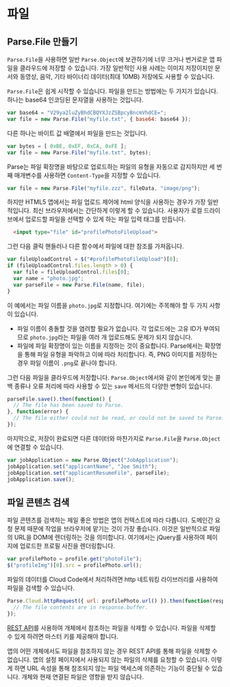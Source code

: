 # 파일

## Parse.File 만들기

`Parse.File`을 사용하면 일반 `Parse.Object`에 보관하기에 너무 크거나 번거로운 앱 파일을 클라우드에 저장할 수 있습니다. 가장 일반적인 사용 사례는 이미지 저장이지만 문서와 동영상, 음악, 기타 바이너리 데이터(최대 10MB) 저장에도 사용할 수 있습니다.

`Parse.File`은 쉽게 시작할 수 있습니다. 파일을 만드는 방법에는 두 가지가 있습니다. 하나는 base64 인코딩된 문자열을 사용하는 것입니다.

```js
var base64 = "V29ya2luZyBhdCBQYXJzZSBpcyBncmVhdCE=";
var file = new Parse.File("myfile.txt", { base64: base64 });
```

다른 하나는 바이트 값 배열에서 파일을 만드는 것입니다.

```js
var bytes = [ 0xBE, 0xEF, 0xCA, 0xFE ];
var file = new Parse.File("myfile.txt", bytes);
```

Parse는 파일 확장명을 바탕으로 업로드하는 파일의 유형을 자동으로 감지하지만 세 번째 매개변수를 사용하면 `Content-Type`을 지정할 수 있습니다.

```js
var file = new Parse.File("myfile.zzz", fileData, "image/png");
```

하지만 HTML5 앱에서는 파일 업로드 제어에 html 양식을 사용하는 경우가 가장 일반적입니다. 최신 브라우저에서는 간단하게 이렇게 할 수 있습니다. 사용자가 로컬 드라이브에서 업로드할 파일을 선택할 수 있게 하는 파일 입력 태그를 만듭니다.

```html
  <input type="file" id="profilePhotoFileUpload">
```

그런 다음 클릭 핸들러나 다른 함수에서 파일에 대한 참조를 가져옵니다.

```js
var fileUploadControl = $("#profilePhotoFileUpload")[0];
if (fileUploadControl.files.length > 0) {
  var file = fileUploadControl.files[0];
  var name = "photo.jpg";
  var parseFile = new Parse.File(name, file);
}
```

이 예에서는 파일 이름을 `photo.jpg`로 지정합니다. 여기에는 주목해야 할 두 가지 사항이 있습니다. 

*   파일 이름이 충돌할 것을 염려할 필요가 없습니다. 각 업로드에는 고유 ID가 부여되므로 `photo.jpg`라는 파일을 여러 개 업로드해도 문제가 되지 않습니다.
*   파일에 파일 확장명이 있는 이름을 지정하는 것이 중요합니다. Parse에서는 확장명을 통해 파일 유형을 파악하고 이에 따라 처리합니다. 즉, PNG 이미지를 저장하는 경우 파일 이름이 `.png`로 끝나야 합니다.

그런 다음 파일을 클라우드에 저장합니다. `Parse.Object`에서와 같이 본인에게 맞는 콜백 종류나 오류 처리에 따라 사용할 수 있는 `save` 메서드의 다양한 변형이 있습니다.

```js
parseFile.save().then(function() {
  // The file has been saved to Parse.
}, function(error) {
  // The file either could not be read, or could not be saved to Parse.
});
```

마지막으로, 저장이 완료되면 다른 데이터와 마찬가지로 `Parse.File`을 `Parse.Object`에 연결할 수 있습니다.

```js
var jobApplication = new Parse.Object("JobApplication");
jobApplication.set("applicantName", "Joe Smith");
jobApplication.set("applicantResumeFile", parseFile);
jobApplication.save();
```

## 파일 콘텐츠 검색

파일 콘텐츠를 검색하는 제일 좋은 방법은 앱의 컨텍스트에 따라 다릅니다. 도메인간 요청 문제 때문에 작업을 브라우저에 맡기는 것이 가장 좋습니다. 이것은 일반적으로 파일의 URL을 DOM에 렌더링하는 것을 의미합니다. 여기에서는 jQuery를 사용하여 페이지에 업로드한 프로필 사진을 렌더링합니다.

```js
var profilePhoto = profile.get("photoFile");
$("profileImg")[0].src = profilePhoto.url();
```

파일의 데이터를 Cloud Code에서 처리하려면 http 네트워킹 라이브러리를 사용하여 파일을 검색할 수 있습니다.

```js
Parse.Cloud.httpRequest({ url: profilePhoto.url() }).then(function(response) {
  // The file contents are in response.buffer.
});
```

[REST API](/docs/rest#files-deleting)를 사용하여 개체에서 참조하는 파일을 삭제할 수 있습니다. 파일을 삭제할 수 있게 하려면 마스터 키를 제공해야 합니다.

앱의 어떤 개체에서도 파일을 참조하지 않는 경우 REST API를 통해 파일을 삭제할 수 없습니다. 앱의 설정 페이지에서 사용되지 않는 파일의 삭제를 요청할 수 있습니다. 이렇게 하면 URL 속성을 통해 참조되지 않는 파일 액세스에 의존하는 기능이 중단될 수 있습니다. 개체와 현재 연결된 파일은 영향을 받지 않습니다.
